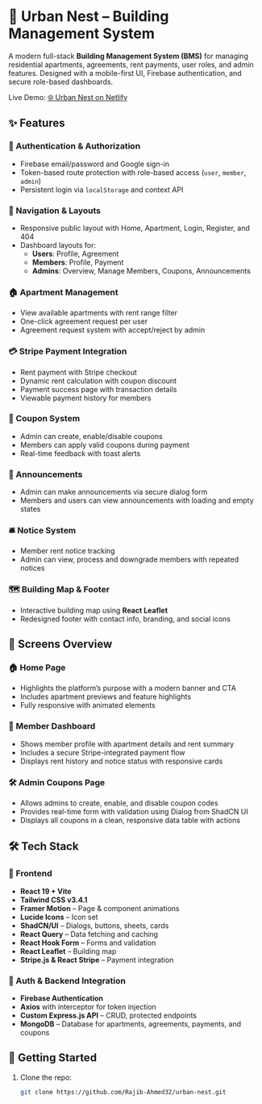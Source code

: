 # 🏢 Urban Nest – Building Management System

A modern full-stack **Building Management System (BMS)** for managing residential apartments, agreements, rent payments, user roles, and admin features. Designed with a mobile-first UI, Firebase authentication, and secure role-based dashboards.

Live Demo: [🌐 Urban Nest on Netlify](https://ubiquitous-gingersnap-59b4fd.netlify.app/)


## ✨ Features

### 🔐 Authentication & Authorization
- Firebase email/password and Google sign-in
- Token-based route protection with role-based access (`user`, `member`, `admin`)
- Persistent login via `localStorage` and context API

### 🧭 Navigation & Layouts
- Responsive public layout with Home, Apartment, Login, Register, and 404
- Dashboard layouts for:
  - **Users**: Profile, Agreement
  - **Members**: Profile, Payment
  - **Admins**: Overview, Manage Members, Coupons, Announcements

### 🏠 Apartment Management
- View available apartments with rent range filter
- One-click agreement request per user
- Agreement request system with accept/reject by admin

### 💳 Stripe Payment Integration
- Rent payment with Stripe checkout
- Dynamic rent calculation with coupon discount
- Payment success page with transaction details
- Viewable payment history for members

### 🧾 Coupon System
- Admin can create, enable/disable coupons
- Members can apply valid coupons during payment
- Real-time feedback with toast alerts

### 📢 Announcements
- Admin can make announcements via secure dialog form
- Members and users can view announcements with loading and empty states

### 🛎️ Notice System
- Member rent notice tracking
- Admin can view, process and downgrade members with repeated notices

### 🗺️ Building Map & Footer
- Interactive building map using **React Leaflet**
- Redesigned footer with contact info, branding, and social icons

## 📸 Screens Overview

### 🏠 Home Page
- Highlights the platform’s purpose with a modern banner and CTA
- Includes apartment previews and feature highlights
- Fully responsive with animated elements

### 👤 Member Dashboard
- Shows member profile with apartment details and rent summary
- Includes a secure Stripe-integrated payment flow
- Displays rent history and notice status with responsive cards

### 🛠️ Admin Coupons Page
- Allows admins to create, enable, and disable coupon codes
- Provides real-time form with validation using Dialog from ShadCN UI
- Displays all coupons in a clean, responsive data table with actions


## 🛠 Tech Stack

### 🧩 Frontend
- **React 19 + Vite**
- **Tailwind CSS v3.4.1**
- **Framer Motion** – Page & component animations
- **Lucide Icons** – Icon set
- **ShadCN/UI** – Dialogs, buttons, sheets, cards
- **React Query** – Data fetching and caching
- **React Hook Form** – Forms and validation
- **React Leaflet** – Building map
- **Stripe.js & React Stripe** – Payment integration

### 🔐 Auth & Backend Integration
- **Firebase Authentication**
- **Axios** with interceptor for token injection
- **Custom Express.js API** – CRUD, protected endpoints
- **MongoDB** – Database for apartments, agreements, payments, and coupons


## 🚀 Getting Started

1. Clone the repo:  
   ```bash
   git clone https://github.com/Rajib-Ahmed32/urban-nest.git



